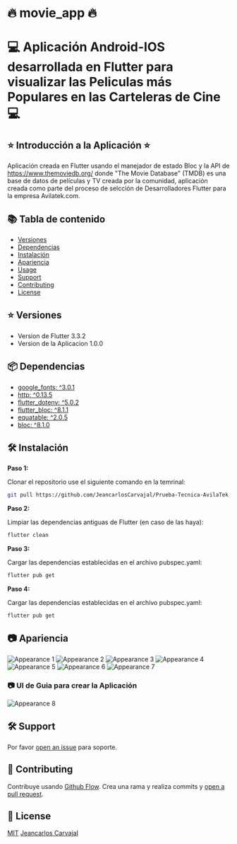 # :fire: movie_app :fire:

# :computer: Aplicación Android-IOS desarrollada en Flutter para visualizar las Peliculas más Populares en las Carteleras de Cine :computer:

## :star: Introducción a la Aplicación :star:

Aplicación creada en Flutter usando el manejador de estado Bloc y la API de https://www.themoviedb.org/ donde "The Movie Database" (TMDB) es una base de datos de películas y TV creada por la comunidad, aplicación creada como parte del proceso de selcción de Desarrolladores Flutter para la empresa Avilatek.com.

## :books: Tabla de contenido

- [Versiones](#star-versiones)
- [Dependencias](#package-dependencias)
- [Instalación](#hammer_and_wrench-instalacion)
- [Apariencia](#camera-apariencia)
- [Usage](#rocket-usage) 
- [Support](#hammer_and_wrench-support)
- [Contributing](#memo-contributing)
- [License](#scroll-license)

## :star: Versiones

*  Version de Flutter 3.3.2
*  Version de la Aplicacion 1.0.0

## :package: Dependencias

* [google_fonts: ^3.0.1](https://pub.dev/packages/google_fonts)
* [http: ^0.13.5](https://pub.dev/packages/http)
* [flutter_dotenv: ^5.0.2](https://pub.dev/packages/flutter_dotenv)
* [flutter_bloc: ^8.1.1](https://pub.dev/packages/bloc)
* [equatable: ^2.0.5](https://pub.dev/packages/flutter_bloc)
* [bloc: ^8.1.0](https://pub.dev/packages/equatable)

## :hammer_and_wrench: Instalación

**Paso 1:**

Clonar el repositorio use el siguiente comando en la temrinal:

```sh
git pull https://github.com/JeancarlosCarvajal/Prueba-Tecnica-AvilaTek 
```

**Paso 2:**

Limpiar las dependencias antiguas de Flutter (en caso de las haya):

```sh
flutter clean
```

**Paso 3:**

Cargar las dependencias establecidas en el archivo pubspec.yaml:

```sh
flutter pub get
```

**Paso 4:**

Cargar las dependencias establecidas en el archivo pubspec.yaml:

```sh
flutter pub get
```


## :camera: Apariencia

![Appearance 1](appearance/1-min.png)
![Appearance 2](appearance/2-min.png)
![Appearance 3](appearance/3-min.png)
![Appearance 4](appearance/4-min.png)
![Appearance 5](appearance/5-min.png)
![Appearance 6](appearance/6-min.png)
![Appearance 7](appearance/7-min.png)

### :camera: UI de Guia para crear la Aplicación

![Appearance 8](appearance/UI.png)


## :hammer_and_wrench: Support

Por favor [open an issue](https://github.com/JeancarlosCarvajal/Prueba-Tecnica-AvilaTek/issues/new) para soporte.

## :memo: Contributing

Contribuye usando [Github Flow](https://guides.github.com/introduction/flow/). Crea una rama y realiza commits y [open a pull request](https://github.com/JeancarlosCarvajal/Prueba-Tecnica-AvilaTek).

## :scroll: License

[MIT](LICENSE)  [Jeancarlos Carvajal](https://github.com/JeancarlosCarvajal/)